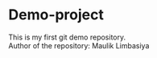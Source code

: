 # Demo-project
This is my first git demo repository.
<br>
Author of the repository: Maulik Limbasiya
